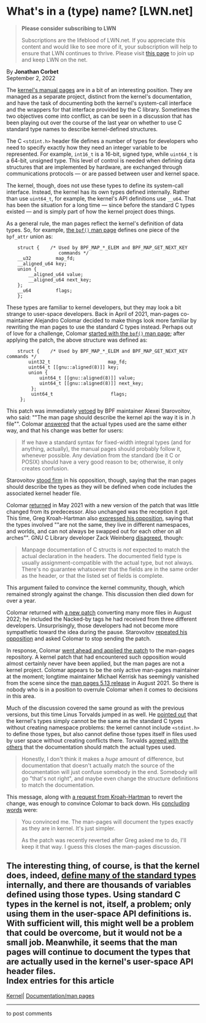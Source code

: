 # What's in a (type) name? [LWN.net]

> **Please consider subscribing to LWN**
> 
> Subscriptions are the lifeblood of LWN.net. If you appreciate this content and would like to see more of it, your subscription will help to ensure that LWN continues to thrive. Please visit [this page](/Promo/nst-nag1/subscribe) to join up and keep LWN on the net. 

By **Jonathan Corbet**  
September 2, 2022 

The [kernel's manual pages](https://www.kernel.org/doc/man-pages/) are in a bit of an interesting position. They are managed as a separate project, distinct from the kernel's documentation, and have the task of documenting both the kernel's system-call interface and the wrappers for that interface provided by the C library. Sometimes the two objectives come into conflict, as can be seen in a discussion that has been playing out over the course of the last year on whether to use C standard type names to describe kernel-defined structures. 

The C `<stdint.h>` header file defines a number of types for developers who need to specify exactly how they need an integer variable to be represented. For example, `int16_t` is a 16-bit, signed type, while `uint64_t` is a 64-bit, unsigned type. This level of control is needed when defining data structures that are implemented by hardware, are exchanged through communications protocols — or are passed between user and kernel space. 

The kernel, though, does not use these types to define its system-call interface. Instead, the kernel has its own types defined internally. Rather than use `uint64_t`, for example, the kernel's API definitions use `__u64`. That has been the situation for a long time — since before the standard C types existed — and is simply part of how the kernel project does things. 

As a general rule, the man pages reflect the kernel's definition of data types. So, for example, [the `bpf()` man page](https://man7.org/linux/man-pages/man2/bpf.2.html) defines one piece of the `bpf_attr` union as: 
    
    
        struct {    /* Used by BPF_MAP_*_ELEM and BPF_MAP_GET_NEXT_KEY
                       commands */
    	__u32         map_fd;
    	__aligned_u64 key;
    	union {
    	    __aligned_u64 value;
    	    __aligned_u64 next_key;
    	};
    	__u64         flags;
        };
    

These types are familiar to kernel developers, but they may look a bit strange to user-space developers. Back in April of 2021, man-pages co-maintainer Alejandro Colomar decided to make things look more familiar by rewriting the man pages to use the standard C types instead. Perhaps out of love for a challenge, Colomar [started with the `bpf()` man page](/ml/linux-kernel/20210423230609.13519-1-alx.manpages@gmail.com/); after applying the patch, the above structure was defined as: 
    
    
        struct {    /* Used by BPF_MAP_*_ELEM and BPF_MAP_GET_NEXT_KEY commands */
            uint32_t                     map_fd;
            uint64_t [[gnu::aligned(8)]] key;
            union {
                uint64_t [[gnu::aligned(8)]] value;
                uint64_t [[gnu::aligned(8)]] next_key;
             };
             uint64_t                     flags;
         };
    

This patch was immediately [vetoed](/ml/linux-kernel/CAADnVQLf4qe3Hj7cjBUCY4wXb9t2ZjUt=Z=JuygRY0LNNHWAoA@mail.gmail.com/) by BPF maintainer Alexei Starovoitov, who said: ""The man page should describe the kernel api the way it is in .h file"". Colomar [answered](/ml/linux-kernel/56932c68-4992-c5e4-819f-a88f60b3f63a@gmail.com/) that the actual types used are the same either way, and that his change was better for users: 

> If we have a standard syntax for fixed-width integral types (and for anything, actually), the manual pages should probably follow it, whenever possible. Any deviation from the standard (be it C or POSIX) should have a very good reason to be; otherwise, it only creates confusion. 

Starovoitov [stood firm](/ml/linux-kernel/CAADnVQJU=r0qE-4ZHsvX4YndbFgDGvzAgNgVo7kPMGF4jCrVeg@mail.gmail.com/) in his opposition, though, saying that the man pages should describe the types as they will be defined when code includes the associated kernel header file. 

Colomar [returned](/ml/linux-kernel/20210504110519.16097-1-alx.manpages@gmail.com/) in May 2021 with a new version of the patch that was little changed from its predecessor. Also unchanged was the reception it got. This time, Greg Kroah-Hartman also [expressed his opposition](/ml/linux-kernel/YJFxArfp8wN3ILJb@kroah.com/), saying that the types involved ""are not the same, they live in different namespaces, and worlds, and can not always be swapped out for each other on all arches"". GNU C Library developer Zack Weinberg [disagreed](/ml/linux-kernel/CAKCAbMg_eRCsD-HYmryL8XEuZcaM1Qdfp4XD85QKT6To+h3QcQ@mail.gmail.com/), though: 

> Manpage documentation of C structs is *not* expected to match the actual declaration in the headers. The documented field type is usually assignment-compatible with the actual type, but not always. There's no guarantee whatsoever that the fields are in the same order as the header, or that the listed set of fields is complete. 

This argument failed to convince the kernel community, though, which remained strongly against the change. This discussion then died down for over a year. 

Colomar returned with [a new patch](/ml/linux-kernel/20220824185505.56382-1-alx.manpages@gmail.com/) converting many more files in August 2022; he included the Nacked-by tags he had received from three different developers. Unsurprisingly, those developers had not become more sympathetic toward the idea during the pause. Starovoitov [repeated his opposition](/ml/linux-kernel/CAADnVQKiEVL9zRtN4WY2+cTD2b3b3buV8BQb83yQw13pWq4OGQ@mail.gmail.com/) and asked Colomar to stop sending the patch. 

In response, Colomar [went ahead and applied the patch](/ml/linux-kernel/c06008bc-0c13-12f1-df85-3814b74e47f9@gmail.com/) to the man-pages repository. A kernel patch that had encountered such opposition would almost certainly never have been applied, but the man pages are not a kernel project. Colomar appears to be the only active man-pages maintainer at the moment; longtime maintainer Michael Kerrisk has seemingly vanished from the scene since the [man pages 5.13 release](/ml/linux-kernel/11ec92df-0b4c-16f2-a3bc-f55a59ad01ab%40gmail.com/) in August 2021. So there is nobody who is in a position to overrule Colomar when it comes to decisions in this area. 

Much of the discussion covered the same ground as with the previous versions, but this time Linus Torvalds jumped in as well. He [pointed out](/ml/linux-kernel/CAHk-=whfft=qpCiQ=mkaCz+X1MEfGK5hpUWYoM5zWK=2EQMwyw@mail.gmail.com/) that the kernel's types simply cannot be the same as the standard C types without creating namespace problems: the kernel cannot include `<stdint.h>` to define those types, but also cannot define those types itself in files used by user space without creating conflicts there. Torvalds [agreed with the others](/ml/linux-kernel/CAHk-=wgSx8O0=p18C1aQuH4Gw7xmKujBKMEiSitCA7oG2h6WLg@mail.gmail.com/) that the documentation should match the actual types used. 

> Honestly, I don't think it makes a *huge* amount of difference, but documentation that doesn't actually match the source of the documentation will just confuse somebody in the end. Somebody will go "that's not right", and maybe even change the structure definitions to match the documentation. 

This message, along with [a request from Kroah-Hartman](/ml/linux-kernel/YwcPQ987poRYjfoL@kroah.com/) to revert the change, was enough to convince Colomar to back down. His [concluding words](/ml/linux-kernel/ee51a03e-0cc7-06a6-2ae9-e68af02e891f@gmail.com/) were: 

> You convinced me. The man-pages will document the types exactly as they are in kernel. It's just simpler. 
> 
> As the patch was recently reverted after Greg asked me to do, I'll keep it that way. I guess this closes the man-pages discussion. 

The interesting thing, of course, is that the kernel does, indeed, [define many of the standard types](https://elixir.bootlin.com/linux/v5.19.5/source/include/linux/types.h#L92) internally, and there are thousands of variables defined using those types. Using standard C types in the kernel is not, itself, a problem; only using them in the user-space API definitions is. With sufficient will, this might well be a problem that could be overcome, but it would not be a small job. Meanwhile, it seems that the man pages will continue to document the types that are actually used in the kernel's user-space API header files.  
Index entries for this article  
---  
[Kernel](/Kernel/Index)| [Documentation/man pages](/Kernel/Index#Documentation-man_pages)  
  


* * *

to post comments 
